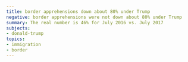 ```yaml
---
title: border apprehensions down about 80% under Trump
negative: border apprehensions were not down about 80% under Trump
summary: The real number is 46% for July 2016 vs. July 2017
subjects:
- donald-trump
topics:
- immigration
- border
---
```


